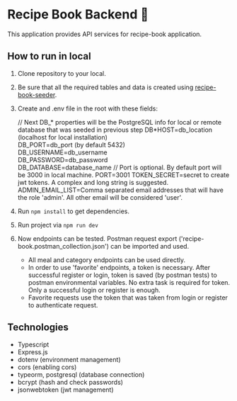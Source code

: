 # Recipe Book Backend :minidisc:

This application provides API services for recipe-book application.

## How to run in local

1. Clone repository to your local.
   <br/>

2. Be sure that all the required tables and data is created using [recipe-book-seeder](https://github.com/muratayik/recipe-book-seeder/).
   <br/>

3. Create and .env file in the root with these fields:
   <br/>

   // Next DB\_* properties will be the PostgreSQL info for local or remote database that was seeded in previous step
   DB*HOST=db_location (localhost for local installation)  
   DB_PORT=db_port (by default 5432)  
   DB_USERNAME=db_username  
   DB_PASSWORD=db_password  
   DB_DATABASE=database_name
   // Port is optional. By default port will be 3000 in local machine.
   PORT=3001
   TOKEN_SECRET=secret to create jwt tokens. A complex and long string is suggested.
   ADMIN_EMAIL_LIST=Comma separated email addresses that will have the role 'admin'. All other email will be considered 'user'.
   <br/>

4. Run `npm install` to get dependencies.
   <br/>

5. Run project via `npm run dev`
   <br/>

6. Now endpoints can be tested. Postman request export ('recipe-book.postman_collection.json') can be imported and used.
   - All meal and category endpoints can be used directly.
   - In order to use 'favorite' endpoints, a token is necessary. After successful register or login, token is saved (by postman tests) to postman environmental variables. No extra task is required for token. Only a successful login or register is enough.
   - Favorite requests use the token that was taken from login or register to authenticate request.
     <br/>

## Technologies

- Typescript
- Express.js
- dotenv (environment management)
- cors (enabling cors)
- typeorm, postgresql (database connection)
- bcrypt (hash and check passwords)
- jsonwebtoken (jwt management)
